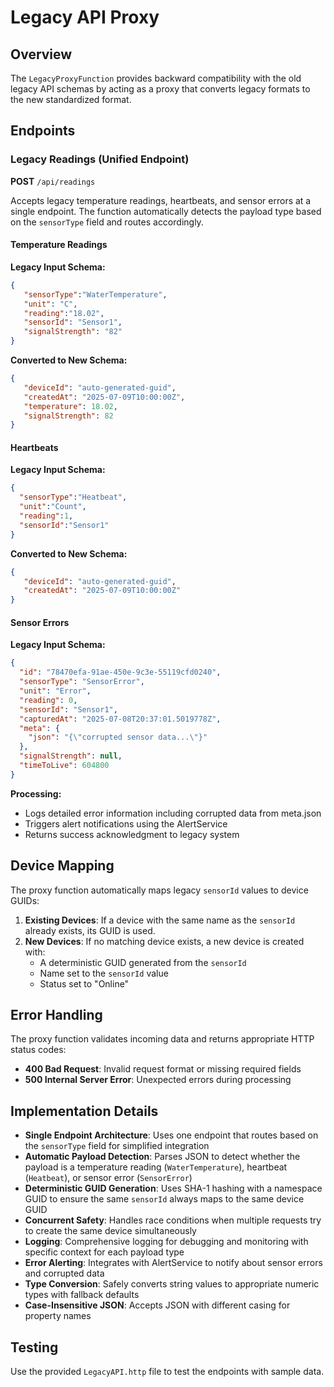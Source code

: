 # Legacy API Proxy

## Overview

The `LegacyProxyFunction` provides backward compatibility with the old legacy API schemas by acting as a proxy that converts legacy formats to the new standardized format.

## Endpoints

### Legacy Readings (Unified Endpoint)

**POST** `/api/readings`

Accepts legacy temperature readings, heartbeats, and sensor errors at a single endpoint. The function automatically detects the payload type based on the `sensorType` field and routes accordingly.

#### Temperature Readings

**Legacy Input Schema:**
```json
{
   "sensorType":"WaterTemperature",
   "unit": "C",
   "reading":"18.02",
   "sensorId": "Sensor1",
   "signalStrength": "82"
}
```

**Converted to New Schema:**
```json
{
   "deviceId": "auto-generated-guid",
   "createdAt": "2025-07-09T10:00:00Z",
   "temperature": 18.02,
   "signalStrength": 82
}
```

#### Heartbeats

**Legacy Input Schema:**
```json
{
  "sensorType":"Heatbeat",
  "unit":"Count",
  "reading":1,
  "sensorId":"Sensor1"
}
```

**Converted to New Schema:**
```json
{
   "deviceId": "auto-generated-guid",
   "createdAt": "2025-07-09T10:00:00Z"
}
```

#### Sensor Errors

**Legacy Input Schema:**
```json
{
  "id": "78470efa-91ae-450e-9c3e-55119cfd0240",
  "sensorType": "SensorError",
  "unit": "Error",
  "reading": 0,
  "sensorId": "Sensor1",
  "capturedAt": "2025-07-08T20:37:01.5019778Z",
  "meta": {
    "json": "{\"corrupted sensor data...\"}"
  },
  "signalStrength": null,
  "timeToLive": 604800
}
```

**Processing:**
- Logs detailed error information including corrupted data from meta.json
- Triggers alert notifications using the AlertService
- Returns success acknowledgment to legacy system

## Device Mapping

The proxy function automatically maps legacy `sensorId` values to device GUIDs:

1. **Existing Devices**: If a device with the same name as the `sensorId` already exists, its GUID is used.
2. **New Devices**: If no matching device exists, a new device is created with:
   - A deterministic GUID generated from the `sensorId`
   - Name set to the `sensorId` value
   - Status set to "Online"

## Error Handling

The proxy function validates incoming data and returns appropriate HTTP status codes:

- **400 Bad Request**: Invalid request format or missing required fields
- **500 Internal Server Error**: Unexpected errors during processing

## Implementation Details

- **Single Endpoint Architecture**: Uses one endpoint that routes based on the `sensorType` field for simplified integration
- **Automatic Payload Detection**: Parses JSON to detect whether the payload is a temperature reading (`WaterTemperature`), heartbeat (`Heatbeat`), or sensor error (`SensorError`)
- **Deterministic GUID Generation**: Uses SHA-1 hashing with a namespace GUID to ensure the same `sensorId` always maps to the same device GUID
- **Concurrent Safety**: Handles race conditions when multiple requests try to create the same device simultaneously
- **Logging**: Comprehensive logging for debugging and monitoring with specific context for each payload type
- **Error Alerting**: Integrates with AlertService to notify about sensor errors and corrupted data
- **Type Conversion**: Safely converts string values to appropriate numeric types with fallback defaults
- **Case-Insensitive JSON**: Accepts JSON with different casing for property names

## Testing

Use the provided `LegacyAPI.http` file to test the endpoints with sample data.
